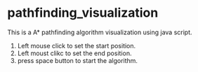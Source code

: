 # pathfinding_visualization
This is a A* pathfinding algorithm visualization using java script.
1. Left mouse click to set the start position.
2. Left moust clikc to set the end position.
3. press space button to start the algorithm.
